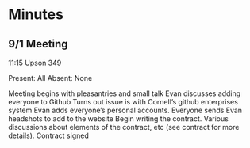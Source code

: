 # Minutes

## 9/1 Meeting

11:15 Upson 349

Present: All
Absent: None

Meeting begins with pleasantries and small talk
Evan discusses adding everyone to Github
Turns out issue is with Cornell’s github enterprises system
Evan adds everyone’s personal accounts.
Everyone sends Evan headshots to add to the website
Begin writing the contract.
Various discussions about elements of the contract, etc (see contract for more details).
Contract signed





